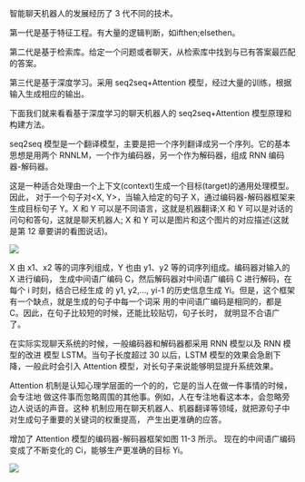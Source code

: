智能聊天机器人的发展经历了 3 代不同的技术。 

第一代是基于特征工程。有大量的逻辑判断，如ifthen;elsethen。 

第二代是基于检索库。给定一个问题或者聊天，从检索库中找到与已有答案最匹配的答案。 

第三代是基于深度学习。采用 seq2seq+Attention 模型，经过大量的训练，根据输入生成相应的输出。

下面我们就来看看基于深度学习的聊天机器人的 seq2seq+Attention 模型原理和构建方法。

seq2seq 模型是一个翻译模型，主要是把一个序列翻译成另一个序列。它的基本思想是用两个 RNNLM，一个作为编码器，另一个作为解码器，组成 RNN 编码器-解码器。

这是一种适合处理由一个上下文(context)生成一个目标(target)的通用处理模型。因此， 对于一个句子对<X, Y>，当输入给定的句子 X，通过编码器-解码器框架来生成目标句子 Y。X 和 Y 可以是不同语言，这就是机器翻译;X 和 Y 可以是对话的问句和答句，这就是聊天机器人; X 和 Y 可以是图片和这个图片的对应描述(这就是第 12 章要讲的看图说话)。 

![](https://ws4.sinaimg.cn/large/006tKfTcly1g0z96derqnj313c0b8t9p.jpg)



X 由 x1、x2 等的词序列组成，Y 也由 y1、y2 等的词序列组成。编码器对输入的 X 进行编码， 生成中间语广编码 C，然后解码器对中间语广编码 C 进行解码，在每个 i 时刻，结合已经生成 的 y1, y2,..., yi-1 的历史信息生成 Yi。但是，这个框架有一个缺点，就是生成的句子中每一个词采 用的中间语广编码是相同的，都是 C。因此，在句子比较短的时候，还能比较贴切，句子长时， 就明显不合语广了。 

在实际实现聊天系统的时候，一般编码器和解码器都采用 RNN 模型以及 RNN 模型的改进 模型 LSTM。当句子长度超过 30 以后，LSTM 模型的效果会急剧下降，一般此时会引入 Attention 模型，对长句子来说能够明显提升系统效果。 

Attention 机制是认知心理学层面的一个的的，它是的当人在做一件事情的时候，会专注地 做这件事而忽略周围的其他事。例如，人在专注地看这本本，会忽略旁边人说话的声音。这种 机制应用在聊天机器人、机器翻译等领域，就把源句子中对生成句子重要的关键词的权重提高， 产生出更准确的应答。 

增加了 Attention 模型的编码器-解码器框架如图 11-3 所示。
现在的中间语广编码变成了不断变化的 Ci，能够生产更准确的目标 Yi。

![](https://ws4.sinaimg.cn/large/006tKfTcly1g0z96derqnj313c0b8t9p.jpg)